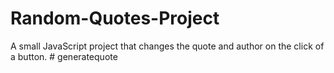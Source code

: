 # Random-Quotes-Project
A small JavaScript project that changes the quote and author on the click of a button.
#   g e n e r a t e q u o t e  
 